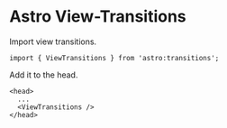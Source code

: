 # Astro View-Transitions

Import view transitions.

```astro
import { ViewTransitions } from 'astro:transitions';
```

Add it to the head.
```astro
<head>
  ...
  <ViewTransitions />
</head>
```

